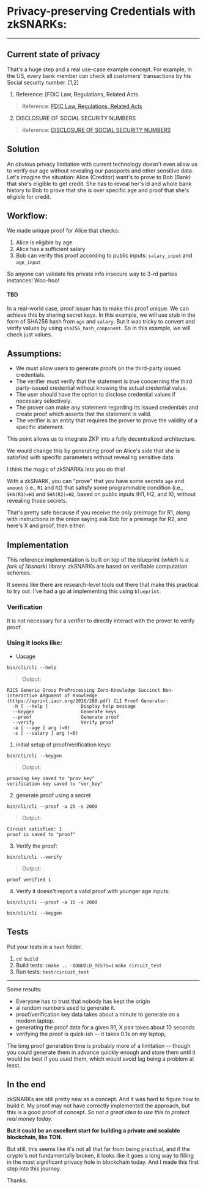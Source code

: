 # Privacy-preserving Credentials with zkSNARKs:

---



## Current state of privacy



That's a huge step and a real use-case example concept. For example, in the US, every bank member can check all customers' transactions by his Social security number. [1,2]

1. Reference: [FDIC Law, Regulations, Related Acts

> Reference: [FDIC Law, Regulations, Related Acts](https://www.fdic.gov/regulations/laws/rules/8000-1600.html)

2. DISCLOSURE OF SOCIAL SECURITY NUMBERS

> Reference:  [DISCLOSURE OF SOCIAL SECURITY NUMBERS](https://www.justice.gov/opcl/overview-privacy-act-1974-2020-edition/ssn)

###

## Solution

An obvious privacy limitation with current technology doesn't even allow us to verify our age without revealing our passports and other sensitive data.
Let's imagine the situation:
Alice (Creditor) want's to prove to Bob (Bank) that she's eligible to get credit. She has to reveal her's id and whole bank history to Bob to prove that she is over specific age and proof that she's eligible for credit.



## Workflow:

We made unique proof for Alice that checks:
1. Alice is eligible by age
2. Alice has a sufficient salary
3. Bob can verify this proof according to public inputs: `salary_input` and `age_input`

So anyone can validate his private info insecure way to 3-rd parties instances! Woo-hoo!

#### TBD

In a real-world case, proof issuer has to make this proof unique. We can achieve this by sharing secret keys. In this example, we will use stub in the form of SHA256 hash from `age` and `salary`.
But it was tricky to convert and verify values by using `sha256_hash_component`. So in this example, we will check just values.

## Assumptions:

- We must allow users to generate proofs on the third-party issued credentials.
- The verifier must verify that the statement is true concerning the third party-issued credential without knowing the actual credential value.
- The user should have the option to disclose credential values if necessary selectively.
- The prover can make any statement regarding its issued credentials and create proof which asserts that the statement is valid.
- The verifier is an entity that requires the prover to prove the validity of a specific statement.

This point allows us to integrate ZKP into a fully decentralized architecture.

We would change this by generating proof on Alice's side that she is satisfied with specific parameters without revealing sensitive data.

I think the magic of zkSNARKs lets you do this!

With a zkSNARK, you can "prove" that you have some secrets `age` and `amount` (i.e., `R1` and `R2`)
that satisfy some programmable condition (i.e., `SHA(R1)=H1` and `SHA(R2)=H2`, based on public inputs (H1, H2, and X), without revealing
those secrets.

That's pretty safe because if you receive the only preimage for R1, along with instructions in the onion saying ask Bob for
a preimage for R2, and here's X and proof, then either:

## Implementation

This reference implementation is built on top of the blueprint (*which is a fork of libsnark*) library: zkSNARKs are based on verifiable computation schemes.

It seems like there are research-level tools out there that make this practical to try out. I've had a go at implementing this using `blueprint`.


### Verification

It is not necessary for a verifier to directly interact with the prover to verify proof.

### Using it looks like:

- Uasage

`bin/cli/cli --help`

> Output:
```
R1CS Generic Group PreProcessing Zero-Knowledge Succinct Non-interactive ARgument of Knowledge (https://eprint.iacr.org/2016/260.pdf) CLI Proof Generator:
  -h [ --help ]            Display help message
  --keygen                 Generate keys
  --proof                  Generate proof
  --verify                 Verify proof
  -a [ --age ] arg (=0)
  -s [ --salary ] arg (=0)
```

1. initial setup of proof/verification keys:

`bin/cli/cli --keygen`

> Output:

```
prooving key saved to "prov_key"
verification key saved to "ver_key"
```

2. generate proof using a secret

`bin/cli/cli --proof -a 25 -s 2000`

> Output:

```
Circuit satisfied: 1
proof is saved to "proof"
```

3. Verify the proof:

`bin/cli/cli --verify`

> Output:

```
proof verified 1
```

4. Verify it doesn't report a valid proof with younger age  inputs:

`bin/cli/cli --proof -a 15 -s 2000`

`bin/cli/cli --keygen`


## Tests

Put your tests in a `test` folder.
1. `cd build`
2. Build tests:
`cmake .. -DDBUILD_TESTS=1`
`make circuit_test`
3. Run tests: `test/circuit_test`

---


Some results:

 * Everyone has to trust that nobody has kept the origin
 * al random
   numbers used to generate it.
 * proof/verification key data takes about a minute to generate on a modern laptop.
 * generating the proof data for a given R1, X pair takes about 10
   seconds
 * verifying the proof is quick-ish -- it takes 0.1s on my laptop,

The long proof generation time is probably more of a limitation -- though you could generate them in advance quickly enough and store them until it would be best if you used them, which would avoid lag being a problem at least.

## In the end

zkSNARKs are still pretty new as a concept. And it was hard to figure how to build it.
My proof may not have correctly implemented the approach, but this is a good proof of concept. _So not a great idea to use this to protect real money today._

**But it could be an excellent start for building a private and scalable blockchain, like TON.**

But still, this seems like it's not all that far from being practical, and if the crypto's not fundamentally broken, it looks like it goes a long way to filling in the most significant privacy hole in blockchain today. And I made this first step into this journey.

Thanks.

